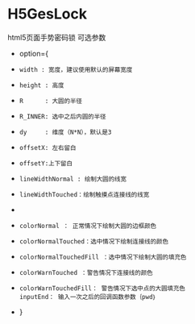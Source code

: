 # H5GesLock
html5页面手势密码锁
可选参数

 * option={
 *     width : 宽度，建议使用默认的屏幕宽度
 *     height : 高度
 *     R      : 大圆的半径
 *     R_INNER: 选中之后内圆的半径
 *     dy     : 维度（N*N），默认是3
 *     offsetX: 左右留白
 *     offsetY:上下留白
 *     lineWidthNormal : 绘制大圆的线宽
 *     lineWidthTouched：绘制触摸点连接线的线宽
 *
 *     colorNormal ： 正常情况下绘制大圆的边框颜色
 *     colorNormalTouched：选中情况下绘制连接线的颜色
 *     colorNormalTouchedFill ：选中情况下绘制大圆的填充色
 *     colorWarnTouched ：警告情况下连接线的颜色
 *     colorWarnTouchedFill： 警告情况下选中点的大圆填充色
       inputEnd： 输入一次之后的回调函数参数｛pwd｝
 * }
